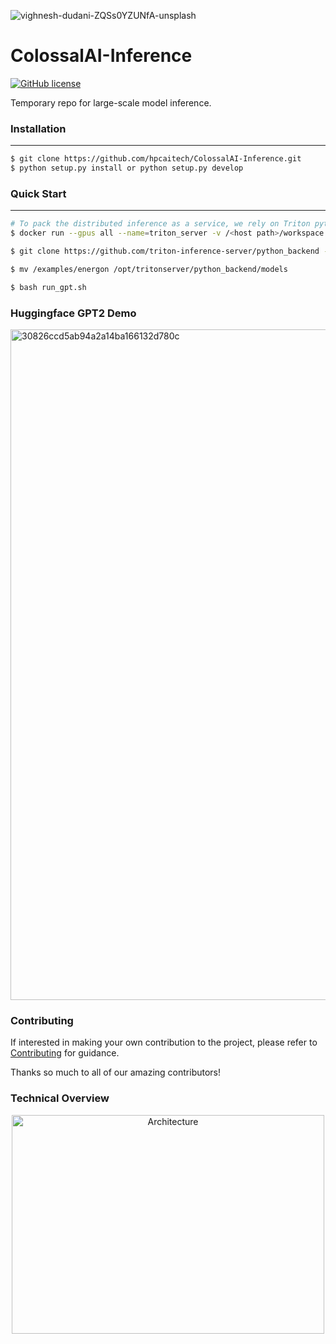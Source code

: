 ![vighnesh-dudani-ZQSs0YZUNfA-unsplash](https://user-images.githubusercontent.com/12018307/165212624-c0c98042-f111-48f8-95a6-c318e08dc57f.png)

# ColossalAI-Inference

[![GitHub license](https://img.shields.io/github/license/hpcaitech/FastFold)](https://github.com/hpcaitech/FastFold/blob/main/LICENSE)

Temporary repo for large-scale model inference.


### Installation
--- 
``` bash
$ git clone https://github.com/hpcaitech/ColossalAI-Inference.git
$ python setup.py install or python setup.py develop
```

### Quick Start
---
``` bash
# To pack the distributed inference as a service, we rely on Triton python backend.
$ docker run --gpus all --name=triton_server -v /<host path>/workspace:/opt/tritonserver/host --shm-size=1g --ulimit memlock=-1 -p 10010:8000 -p 10011:8001 -p 10012:8002 --ulimit stack=67108864 -ti nvcr.io/nvidia/tritonserver:21.10-py3

$ git clone https://github.com/triton-inference-server/python_backend -b r<xx.yy>

$ mv /examples/energon /opt/tritonserver/python_backend/models

$ bash run_gpt.sh
```
### Huggingface GPT2 Demo

<img width="1073" alt="30826ccd5ab94a2a14ba166132d780c" src="https://user-images.githubusercontent.com/12018307/164587795-6f70a473-ac87-47e2-bb91-926fc6b182ba.png">


### Contributing

If interested in making your own contribution to the project, please refer to [Contributing](./CONTRIBUTING.md) for guidance.

Thanks so much to all of our amazing contributors!

### Technical Overview

<div  align="center">    
    <img src="https://user-images.githubusercontent.com/12018307/158764528-c14538f4-8d9a-4bc8-8c6f-2e1ea82ecb59.png" width = "500" height = "350" alt="Architecture" align=center />
</div>
